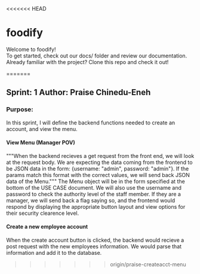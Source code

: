 <<<<<<< HEAD
# foodify
<p>Welcome to foodify!<br>
   To get started, check out our docs/ folder and review our documentation.<br>
   Already familiar with the project? Clone this repo and check it out!</p>
=======

## Sprint: 1  Author: Praise Chinedu-Eneh

### Purpose: 

In this sprint, I will define the backend functions needed to 
create an account, and view the menu. 

#### View Menu (Manager POV)
"""When the backend recieves a get request from the front end, we will look 
at the request body. We are expecting the data coming from the frontend 
to be JSON data in the form: {username: "admin", password: "admin"}. If 
the params match this format with the correct values, we will send back 
JSON data of the Menu.""" The Menu object will be in the form specified at 
the bottom of the USE CASE document. We will also use the username and 
password to check the authority level of the staff member. If they are a 
manager, we will send back a flag saying so, and the frontend would 
respond by displaying the appropriate button layout and view options for 
their security clearence level.

#### Create a new employee account
When the create account button is clicked, the backend would recieve a 
post request with the new employees information. We would parse that 
information and add it to the database.
>>>>>>> origin/praise-createacct-menu
